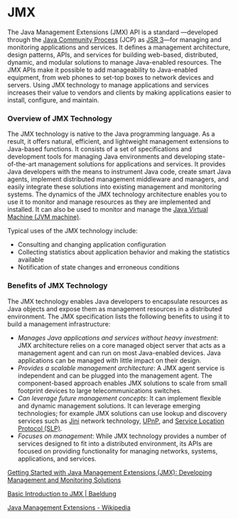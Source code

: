 # JMX

The Java Management Extensions (JMX) API is a standard —developed through the [Java Community Process](http://www.jcp.org/en/home/index) (JCP) as [JSR 3](http://www.jcp.org/en/jsr/detail?id=3)—for managing and monitoring applications and services. It defines a management architecture, design patterns, APIs, and services for building web-based, distributed, dynamic, and modular solutions to manage Java-enabled resources. The JMX APIs make it possible to add manageability to Java-enabled equipment, from web phones to set-top boxes to network devices and servers. Using JMX technology to manage applications and services increases their value to vendors and clients by making applications easier to install, configure, and maintain.

### Overview of JMX Technology

The JMX technology is native to the Java programming language. As a result, it offers natural, efficient, and lightweight management extensions to Java-based functions. It consists of a set of specifications and development tools for managing Java environments and developing state-of-the-art management solutions for applications and services. It provides Java developers with the means to instrument Java code, create smart Java agents, implement distributed management middleware and managers, and easily integrate these solutions into existing management and monitoring systems. The dynamics of the JMX technology architecture enables you to use it to monitor and manage resources as they are implemented and installed. It can also be used to monitor and manage the [Java Virtual Machine (JVM machine)](https://www.oracle.com/technical-resources/articles/javase/jmx.html#jvm).

Typical uses of the JMX technology include:

- Consulting and changing application configuration
- Collecting statistics about application behavior and making the statistics available
- Notification of state changes and erroneous conditions

### Benefits of JMX Technology

The JMX technology enables Java developers to encapsulate resources as Java objects and expose them as management resources in a distributed environment. The JMX specification lists the following benefits to using it to build a management infrastructure:

- _Manages Java applications and services without heavy investment_: JMX architecture relies on a core managed object server that acts as a management agent and can run on most Java-enabled devices. Java applications can be managed with little impact on their design.
- _Provides a scalable management architecture_: A JMX agent service is independent and can be plugged into the management agent. The component-based approach enables JMX solutions to scale from small footprint devices to large telecommunications switches.
- _Can leverage future management concepts_: It can implement flexible and dynamic management solutions. It can leverage emerging technologies; for example JMX solutions can use lookup and discovery services such as [Jini](https://www.oracle.com/technical-resources/articles/javase/jmx.html#) network technology, [UPnP](http://www.upnp.org/), and [Service Location Protocol (SLP)](http://docs.oracle.com/javase/1.5.0/docs/guide/jmx/overview/lookup.html#wp997349).
- _Focuses on management_: While JMX technology provides a number of services designed to fit into a distributed environment, its APIs are focused on providing functionality for managing networks, systems, applications, and services.

[Getting Started with Java Management Extensions (JMX): Developing Management and Monitoring Solutions](https://www.oracle.com/technical-resources/articles/javase/jmx.html)

[Basic Introduction to JMX | Baeldung](https://www.baeldung.com/java-management-extensions)

[Java Management Extensions - Wikipedia](https://en.wikipedia.org/wiki/Java_Management_Extensions)
